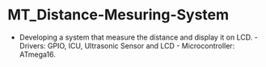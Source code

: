 # MT_Distance-Mesuring-System
- Developing a system that measure the distance and display it on LCD. - Drivers: GPIO, ICU, Ultrasonic Sensor and LCD - Microcontroller: ATmega16.
